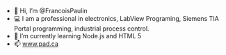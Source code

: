 - 👋 Hi, I’m @FrancoisPaulin
- :computer: I am a professional in electronics, LabView Programing, Siemens TIA Portal programming, industrial process control.
- 🌱 I’m currently learning Node.js and HTML 5
- 📫 www.pad.ca

<!---
FrancoisPaulin/FrancoisPaulin is a ✨ special ✨ repository because its `README.md` (this file) appears on your GitHub profile.
You can click the Preview link to take a look at your changes.
--->
